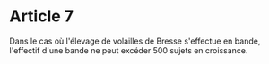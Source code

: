 # Article 7

Dans le cas où l'élevage de volailles de Bresse s'effectue en bande, l'effectif d'une bande ne peut excéder 500 sujets en croissance.
